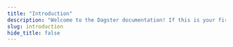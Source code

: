 ```yaml
---
title: "Introduction"
description: "Welcome to the Dagster documentation! If this is your first time developing a Dagster pipeline, read through this Getting Started section to get familiar with the basics. Otherwise, feel free to explore our guides and API documentation!"
slug: introduction
hide_title: false
---
```

